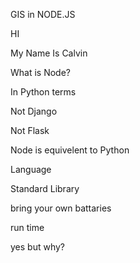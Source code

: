 GIS in NODE.JS

HI

My Name Is Calvin

What is Node?

In Python terms

Not Django

Not Flask

Node is equivelent to Python

Language

Standard Library

bring your own battaries

run time

yes but why?

